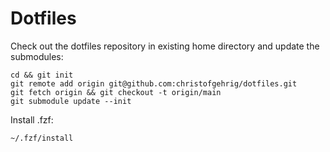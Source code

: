 # Dotfiles

Check out the dotfiles repository in existing home directory and update the
submodules:

    cd && git init
    git remote add origin git@github.com:christofgehrig/dotfiles.git
    git fetch origin && git checkout -t origin/main
    git submodule update --init

Install .fzf:

    ~/.fzf/install